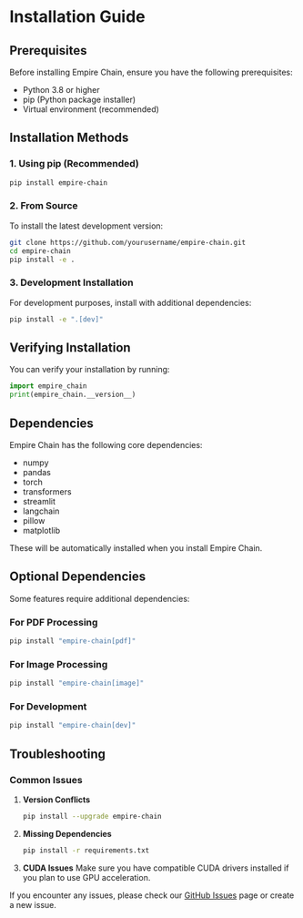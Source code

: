 # Installation Guide

## Prerequisites

Before installing Empire Chain, ensure you have the following prerequisites:

- Python 3.8 or higher
- pip (Python package installer)
- Virtual environment (recommended)

## Installation Methods

### 1. Using pip (Recommended)

```bash
pip install empire-chain
```

### 2. From Source

To install the latest development version:

```bash
git clone https://github.com/yourusername/empire-chain.git
cd empire-chain
pip install -e .
```

### 3. Development Installation

For development purposes, install with additional dependencies:

```bash
pip install -e ".[dev]"
```

## Verifying Installation

You can verify your installation by running:

```python
import empire_chain
print(empire_chain.__version__)
```

## Dependencies

Empire Chain has the following core dependencies:

- numpy
- pandas
- torch
- transformers
- streamlit
- langchain
- pillow
- matplotlib

These will be automatically installed when you install Empire Chain.

## Optional Dependencies

Some features require additional dependencies:

### For PDF Processing
```bash
pip install "empire-chain[pdf]"
```

### For Image Processing
```bash
pip install "empire-chain[image]"
```

### For Development
```bash
pip install "empire-chain[dev]"
```

## Troubleshooting

### Common Issues

1. **Version Conflicts**
   ```bash
   pip install --upgrade empire-chain
   ```

2. **Missing Dependencies**
   ```bash
   pip install -r requirements.txt
   ```

3. **CUDA Issues**
   Make sure you have compatible CUDA drivers installed if you plan to use GPU acceleration.

If you encounter any issues, please check our [GitHub Issues](https://github.com/yourusername/empire-chain/issues) page or create a new issue. 